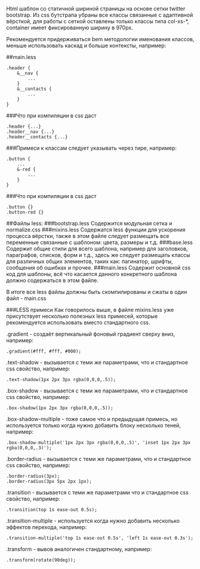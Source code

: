 Html шаблон со статичной шириной страницы на основе сетки twitter bootstrap. Из css бутстрапа убраны все классы связанные с адаптивной вёрсткой, для работы с сеткой оставлены только классы типа col-xs-*, container имеет фиксированную ширину в 970px.

Рекомендуется придерживаться bem методологии именования классов, меньше использовать каскад и больше контексты, например:

##main.less
```
.header {
    &__nav {
        ...
    }
    &__contacts {
        ...
    }
}
```
###Что при компиляции в css даст
```
.header {...}
.header__nav {...}
.header__contacts {...}
```

###Примеси к классам следует указывать через тире, например:
```
.button {
    ...
    &-red {
        ...
    }
}
```
###Что при компиляции в css даст
```
.button {}
.button-red {}
```

##Файлы less:
###bootstrap.less 
Cодержится модульная сетка и normalize.css
###mixins.less
Cодержатся less функции для ускорения процесса вёрстки, также в этом файле следует размещать все переменные связанные с шаблоном: цвета, размеры и т.д.
###base.less
Содержит общие стили для всего шаблона, например для заголовков, параграфов, списков, форм и т.д., здесь же следует размещать классы для различных общих элементов, таких как: пагинатор, шрифты, сообщения об ошибках и прочее.
###main.less
Содержит основной css код для шаблоны, всё что касается данного конкретного шаблона должно содержаться в этом файле.

В итоге все less файлы должны быть скомпилированы и сжаты в один файл - main.css

###LESS примеси
Как говорилось выше, в файле mixins.less уже присутствует несколько полезных less примесей, которые рекомендуется использовать вместо стандартного css.

.gradient - создаёт вертикальный фоновый градиент сверху вниз, например:
```
.gradient(#fff, #fff, #000);
```

.text-shadow - вызывается с теми же параметрами, что и стандартное css свойство, например:
```
.text-shadow(1px 2px 3px rgba(0,0,0,.5));
```

.box-shadow - вызывается с теми же параметрами, что и стандартное css свойство, например:
```
.box-shadow(1px 2px 3px rgba(0,0,0,.5));
```

.box-shadow-multiple - тоже самое что и предыдущая примесь, но используется только когда нужно добавить блоку несколько теней, например:
```
.box-shadow-multiple('1px 2px 3px rgba(0,0,0,.5)', 'inset 1px 2px 3px rgba(0,0,0,.3)');
```

.border-radius - вызывается с теми же параметрами, что и стандартное css свойство, например:
```
.border-radius(3px);
.border-radius(3px 5px 2px 1px);
```

.transition - вызывается с теми же параметрами что и стандартное css свойство, например:
```
.transition(top 1s ease-out 0.5s);
```

.transition-multiple - используется когда нужно добавить несколько эффектов перехода, например:
```
.transition-multiple('top 1s ease-out 0.5s', 'left 1s ease-out 0.3s');
```

.transform - вывов аналогичен стандартному, например:
```
.transform(rotate(90deg));
```
